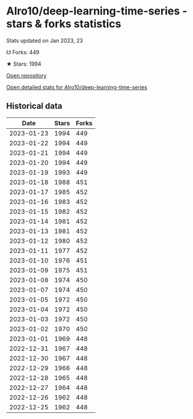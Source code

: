 # Alro10/deep-learning-time-series - stars & forks statistics

Stats updated on Jan 2023, 23

☋ Forks: 449

★ Stars: 1994

[Open repository](https://github.com/Alro10/deep-learning-time-series)

[Open detailed stats for Alro10/deep-learning-time-series](https://reviewgithub.com/rep/Alro10/deep-learning-time-series)

## Historical data
| Date | Stars | Forks |
|------|-------|-------|
| 2023-01-23 | 1994 | 449 | 
| 2023-01-22 | 1994 | 449 | 
| 2023-01-21 | 1994 | 449 | 
| 2023-01-20 | 1994 | 449 | 
| 2023-01-19 | 1993 | 449 | 
| 2023-01-18 | 1988 | 451 | 
| 2023-01-17 | 1985 | 452 | 
| 2023-01-16 | 1983 | 452 | 
| 2023-01-15 | 1982 | 452 | 
| 2023-01-14 | 1981 | 452 | 
| 2023-01-13 | 1981 | 452 | 
| 2023-01-12 | 1980 | 452 | 
| 2023-01-11 | 1977 | 452 | 
| 2023-01-10 | 1976 | 451 | 
| 2023-01-09 | 1975 | 451 | 
| 2023-01-08 | 1974 | 450 | 
| 2023-01-07 | 1974 | 450 | 
| 2023-01-05 | 1972 | 450 | 
| 2023-01-04 | 1972 | 450 | 
| 2023-01-03 | 1972 | 450 | 
| 2023-01-02 | 1970 | 450 | 
| 2023-01-01 | 1969 | 448 | 
| 2022-12-31 | 1967 | 448 | 
| 2022-12-30 | 1967 | 448 | 
| 2022-12-29 | 1966 | 448 | 
| 2022-12-28 | 1965 | 448 | 
| 2022-12-27 | 1964 | 448 | 
| 2022-12-26 | 1962 | 448 | 
| 2022-12-25 | 1962 | 448 | 

